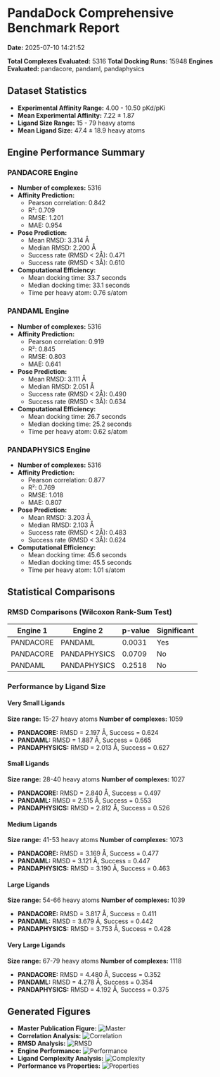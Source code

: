 # PandaDock Comprehensive Benchmark Report

**Date:** 2025-07-10 14:21:52

**Total Complexes Evaluated:** 5316
**Total Docking Runs:** 15948
**Engines Evaluated:** pandacore, pandaml, pandaphysics

## Dataset Statistics

- **Experimental Affinity Range:** 4.00 - 10.50 pKd/pKi
- **Mean Experimental Affinity:** 7.22 ± 1.87
- **Ligand Size Range:** 15 - 79 heavy atoms
- **Mean Ligand Size:** 47.4 ± 18.9 heavy atoms

## Engine Performance Summary

### PANDACORE Engine

- **Number of complexes:** 5316
- **Affinity Prediction:**
  - Pearson correlation: 0.842
  - R²: 0.709
  - RMSE: 1.201
  - MAE: 0.954
- **Pose Prediction:**
  - Mean RMSD: 3.314 Å
  - Median RMSD: 2.200 Å
  - Success rate (RMSD < 2Å): 0.471
  - Success rate (RMSD < 3Å): 0.610
- **Computational Efficiency:**
  - Mean docking time: 33.7 seconds
  - Median docking time: 33.1 seconds
  - Time per heavy atom: 0.76 s/atom

### PANDAML Engine

- **Number of complexes:** 5316
- **Affinity Prediction:**
  - Pearson correlation: 0.919
  - R²: 0.845
  - RMSE: 0.803
  - MAE: 0.641
- **Pose Prediction:**
  - Mean RMSD: 3.111 Å
  - Median RMSD: 2.051 Å
  - Success rate (RMSD < 2Å): 0.490
  - Success rate (RMSD < 3Å): 0.634
- **Computational Efficiency:**
  - Mean docking time: 26.7 seconds
  - Median docking time: 25.2 seconds
  - Time per heavy atom: 0.62 s/atom

### PANDAPHYSICS Engine

- **Number of complexes:** 5316
- **Affinity Prediction:**
  - Pearson correlation: 0.877
  - R²: 0.769
  - RMSE: 1.018
  - MAE: 0.807
- **Pose Prediction:**
  - Mean RMSD: 3.203 Å
  - Median RMSD: 2.103 Å
  - Success rate (RMSD < 2Å): 0.483
  - Success rate (RMSD < 3Å): 0.624
- **Computational Efficiency:**
  - Mean docking time: 45.6 seconds
  - Median docking time: 45.5 seconds
  - Time per heavy atom: 1.01 s/atom

## Statistical Comparisons

### RMSD Comparisons (Wilcoxon Rank-Sum Test)

| Engine 1 | Engine 2 | p-value | Significant |
|----------|----------|---------|-------------|
| PANDACORE | PANDAML | 0.0031 | Yes |
| PANDACORE | PANDAPHYSICS | 0.0709 | No |
| PANDAML | PANDAPHYSICS | 0.2518 | No |

### Performance by Ligand Size

#### Very Small Ligands

**Size range:** 15-27 heavy atoms
**Number of complexes:** 1059

- **PANDACORE:** RMSD = 2.197 Å, Success = 0.624
- **PANDAML:** RMSD = 1.887 Å, Success = 0.665
- **PANDAPHYSICS:** RMSD = 2.013 Å, Success = 0.627

#### Small Ligands

**Size range:** 28-40 heavy atoms
**Number of complexes:** 1027

- **PANDACORE:** RMSD = 2.840 Å, Success = 0.497
- **PANDAML:** RMSD = 2.515 Å, Success = 0.553
- **PANDAPHYSICS:** RMSD = 2.812 Å, Success = 0.526

#### Medium Ligands

**Size range:** 41-53 heavy atoms
**Number of complexes:** 1073

- **PANDACORE:** RMSD = 3.169 Å, Success = 0.477
- **PANDAML:** RMSD = 3.121 Å, Success = 0.447
- **PANDAPHYSICS:** RMSD = 3.190 Å, Success = 0.463

#### Large Ligands

**Size range:** 54-66 heavy atoms
**Number of complexes:** 1039

- **PANDACORE:** RMSD = 3.817 Å, Success = 0.411
- **PANDAML:** RMSD = 3.679 Å, Success = 0.442
- **PANDAPHYSICS:** RMSD = 3.753 Å, Success = 0.428

#### Very Large Ligands

**Size range:** 67-79 heavy atoms
**Number of complexes:** 1118

- **PANDACORE:** RMSD = 4.480 Å, Success = 0.352
- **PANDAML:** RMSD = 4.278 Å, Success = 0.354
- **PANDAPHYSICS:** RMSD = 4.192 Å, Success = 0.375

## Generated Figures

- **Master Publication Figure:** ![Master](master_publication_figure.png)
- **Correlation Analysis:** ![Correlation](correlation_analysis.png)
- **RMSD Analysis:** ![RMSD](rmsd_analysis.png)
- **Engine Performance:** ![Performance](engine_performance.png)
- **Ligand Complexity Analysis:** ![Complexity](ligand_complexity_analysis.png)
- **Performance vs Properties:** ![Properties](performance_vs_properties.png)
